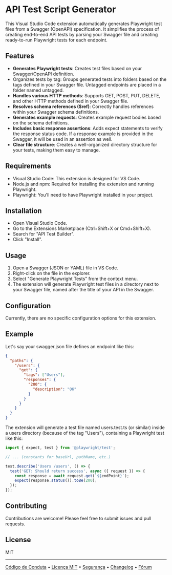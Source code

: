 # API Test Script Generator

This Visual Studio Code extension automatically generates Playwright test files from a Swagger (OpenAPI) specification. It simplifies the process of creating end-to-end API tests by parsing your Swagger file and creating ready-to-run Playwright tests for each endpoint.

## Features

- **Generates Playwright tests**: Creates test files based on your Swagger/OpenAPI definition.
- Organizes tests by tag: Groups generated tests into folders based on the tags defined in your Swagger file. Untagged endpoints are placed in a folder named untagged.
- **Handles various HTTP methods**: Supports GET, POST, PUT, DELETE, and other HTTP methods defined in your Swagger file.
- **Resolves schema references ($ref)**: Correctly handles references within your Swagger schema definitions.
- **Generates example requests**: Creates example request bodies based on the schema definitions.
- **Includes basic response assertions**: Adds expect statements to verify the response status code. If a response example is provided in the Swagger, it will be used in an assertion as well.
- **Clear file structure**: Creates a well-organized directory structure for your tests, making them easy to manage.

## Requirements

- Visual Studio Code: This extension is designed for VS Code.
- Node.js and npm: Required for installing the extension and running Playwright.
- Playwright: You'll need to have Playwright installed in your project.

## Installation

- Open Visual Studio Code.
- Go to the Extensions Marketplace (Ctrl+Shift+X or Cmd+Shift+X).
- Search for "API Test Builder".
- Click "Install".

## Usage

1. Open a Swagger (JSON or YAML) file in VS Code.
2. Right-click on the file in the explorer.
3. Select "Generate Playwright Tests" from the context menu.
4. The extension will generate Playwright test files in a directory next to your Swagger file, named after the title of your API in the Swagger.

## Configuration

Currently, there are no specific configuration options for this extension.

## Example

Let's say your swagger.json file defines an endpoint like this:

```json
{
  "paths": {
    "/users": {
      "get": {
        "tags": ["Users"],
        "responses": {
          "200": {
            "description": "OK"
          }
        }
      }
    }
  }
}
```

The extension will generate a test file named users.test.ts (or similar) inside a users directory (because of the tag "Users"), containing a Playwright test like this:

```javascript
import { expect, test } from '@playwright/test';

// ... (constants for baseUrl, pathName, etc.)

test.describe('Users /users', () => {
  test('GET: Should return success', async ({ request }) => {
    const response = await request.get(`${endPoint}`);
    expect(response.status()).toBe(200);
  });
});
```

## Contributing

Contributions are welcome! Please feel free to submit issues and pull requests.

## License

MIT

---

[Código de Conduta](https://github.com/marcelo-lourenco/api-test-builder?tab=coc-ov-file#readme) • [Licença MIT](https://github.com/marcelo-lourenco/api-test-builder?tab=MIT-1-ov-file#readme) • [Segurança](https://github.com/marcelo-lourenco/api-test-builder/security) • [Changelog](https://github.com/marcelo-lourenco/api-test-builder/blob/master/CHANGELOG.md) • [Fórum](https://github.com/marcelo-lourenco/api-test-builder/discussions)
